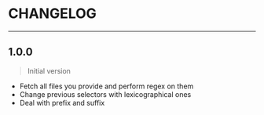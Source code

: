 # CHANGELOG 
----------------

## 1.0.0 
> Initial version

+ Fetch all files you provide and perform regex on them
+ Change previous selectors with lexicographical ones
+ Deal with prefix and suffix
